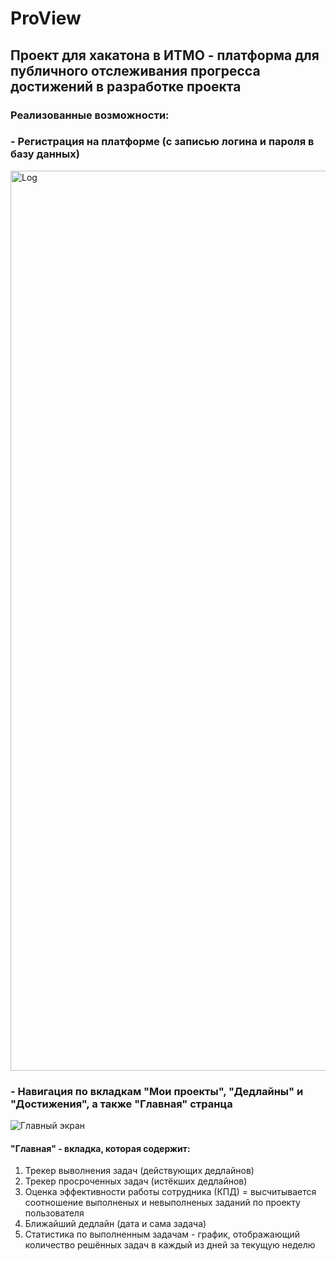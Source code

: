 # ProView
## Проект для хакатона в ИТМО - платформа для публичного отслеживания прогресса достижений в разработке проекта

### Реализованные возможности: 

### - Регистрация на платформе (с записью логина и пароля в базу данных)

<img width="1440" alt="Log" src="https://user-images.githubusercontent.com/82240296/117543347-1a82f280-b025-11eb-971e-f5730a55de76.png">

### - Навигация по вкладкам "Мои проекты", "Дедлайны" и "Достижения", а также "Главная" странца 

![Главный экран](https://user-images.githubusercontent.com/82240296/117543927-9f6f0b80-b027-11eb-8090-5eb3360adbf8.png)

#### "Главная" - вкладка, которая содержит:
1) Трекер выволнения задач (действующих дедлайнов)
2) Трекер просроченных задач (истёкших дедлайнов)
3) Оценка эффективности работы сотрудника (КПД) = высчитывается соотношение выполненых и невыполненых заданий по проекту пользователя
4) Ближайший дедлайн (дата и сама задача)
5) Статистика по выполненным задачам - график, отображающий количество решённых задач в каждый из дней за текущую неделю
